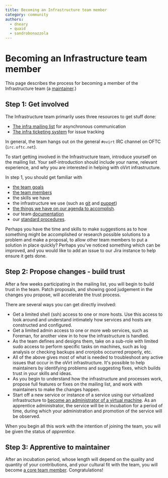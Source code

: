 ```yaml
---
title: Becoming an Infrastructure team member
category: community
authors:
  - dneary
  - quaid
  - sandrobonazzola
---
```


# Becoming an Infrastructure team member

This page describes the process for becoming a member of the Infrastructure team (a [maintainer](/develop/dev-process/becoming-a-maintainer.html).)

## Step 1: Get involved

The Infrastructure team primarily uses three resources to get stuff done:

* [The infra mailing list](https://lists.ovirt.org/archives/list/infra@ovirt.org/) for asynchronous communication
* [The infra ticketing system](https://issues.redhat.com/projects/CPDEVOPS/summary) for issue tracking

In general, the team hangs out on the general `#ovirt` IRC channel on OFTC (`irc.oftc.net`).

To start getting involved in the Infrastructure team, introduce yourself on the mailing list.
Your self-introduction should include your name, relevant experience, and why you are interested in helping with oVirt infrastructure.

In step 1, you should get familiar with
* [the team goals](/develop/infra/infrastructure-documentation.html)
* [the team members](/develop/infra/infrastructure-team-administrators.html)
* the skills we have
* the infrastructure we use (such as [git](/develop/infra/infrastructure-git-repository.html) and [puppet](/develop/infra/infrastructure-puppet-details.html))
* [the things we have on our agenda to accomplish](https://ovirt-jira.atlassian.net/browse/OVIRT).
* our team [documentation](/develop/infra/infrastructure-documentation.html)
* our [standard procedures](/develop/infra/infrastructure-sop.html).

Perhaps you have the time and skills to make suggestions as to how something might be accomplished or research possible solutions to a problem and make a proposal,
to allow other team members to put a solution in place quickly?
Perhaps you've noticed something which can be improved, and you would like to add an issue to our Jira instance to help ensure it gets done.

## Step 2: Propose changes - build trust

After a few weeks participating in the mailing list, you will begin to build trust in the team.
Patch proposals, and showing good judgement in the changes you propose, will accelerate the trust process.

There are several ways you can get directly involved:

* Get a limited shell (ssh) access to one or more hosts.
  Use this access to look around and understand intimately how services and hosts are constructed and configured.
* Get a limited admin access to one or more web services, such as Foreman, for another view in to how the infrastructure is handled.
* As the team defines and designs them, take on a sub-role with limited sudo access to perform specific tasks on machines,
  such as log analysis or checking backups and cronjobs occurred properly, etc.
* All of the above gives most of what is needed to troubleshoot any active issues that occur in the oVirt infrastructure.
  It's possible to help maintainers by identifying problems and suggesting fixes, which builds trust in your skills and ideas.
* As you begin to understand how the infrastructure and processes work, propose full features or fixes on the mailing list, and work with maintainers to make the changes happen.
* Start off a new service or instance of a service using our virtualized infrastructure to
  [become an administrator of a virtual machine](/develop/infra/adding-a-new-system-administrator-to-a-host.html).
  As an apprentice administrator, the service will be in incubation for a period of time, during which your administration and promotion of the service will be observed.

When you begin all this work with the intention of joining the team, you will be given the status of *apprentice*.

## Step 3: Apprentive to maintainer

After an incubation period, whose length will depend on the quality and quantity of your contributions, and your cultural fit with the team,
you will become [a core team member](/develop/infra/infrastructure.html#team). Congratulations!

